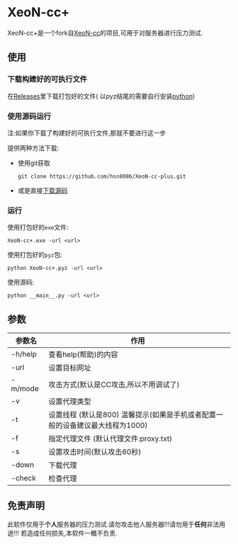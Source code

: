 # XeoN-cc+

XeoN-cc+是一个fork自[XeoN-cc](https://github.com/XeoNK10/XeoN-cc)的项目,可用于对服务器进行压力测试.

## 使用

### 下载构建好的可执行文件

在[Releases](https://github.com/hsn8086/XeoN-cc-plus/releases)里下载打包好的文件(
以pyz结尾的需要自行安装[python](https://www.python.org/downloads/))

### 使用源码运行

注:如果你下载了构建好的可执行文件,那就不要进行这一步

提供两种方法下载:

- 使用git获取
    ```shell
    git clone https://github.com/hsn8086/XeoN-cc-plus.git
    ```
- 或是直接[下载源码](https://github.com/hsn8086/XeoN-cc-plus/archive/refs/heads/main.zip)

### 运行

使用打包好的`exe`文件:

```shell
XeoN-cc+.exe -url <url>
```

使用打包好的`pyz`包:

```shell
python XeoN-cc+.pyz -url <url>
```

使用源码:

```shell
python __main__.py -url <url>
```

## 参数

| 参数名     | 作用                                             |
|---------|------------------------------------------------|
| -h/help | 查看help(帮助)的内容                                  |
| -url    | 设置目标网址                                         |
| -m/mode | 攻击方式(默认是CC攻击,所以不用调试了)                          |
| -v      | 设置代理类型                                         |
| -t      | 设置线程 (默认是800)  温馨提示(如果是手机或者配置一般的设备建议最大线程为1000) |
| -f      | 指定代理文件 (默认代理文件:proxy.txt)                      |
| -s      | 设置攻击时间(默认攻击60秒)                                |
| -down   | 下载代理                                           |
| -check  | 检查代理                                           |

## 免责声明

此软件仅用于<strong>个人</strong>服务器的压力测试.请勿攻击他人服务器!!!请勿用于<strong>任何</strong>非法用途!!!
若造成任何损失,本软件一概不负责.